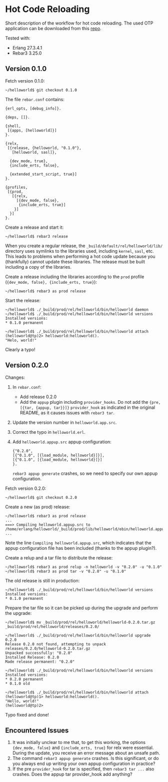 # Hot Code Reloading

Short description of the workflow for hot code reloading. The used OTP
application can be downloaded from this
[repo](https://github.com/schnef/helloworld).

Tested with:
 - Erlang 27.3.4.1
 - Rebar3 3.25.0
 
## Version 0.1.0

Fetch version 0.1.0:

	~/helloworld$ git checkout 0.1.0 

The file `rebar.conf` contains:

	{erl_opts, [debug_info]}.

	{deps, []}.

	{shell,
	 [{apps, [helloworld]}]
	}.

	{relx,
	 [{release, {helloworld, "0.1.0"},
	   [helloworld, sasl]},

	  {dev_mode, true},
	  {include_erts, false},

	  {extended_start_script, true}]
	}.

	{profiles,
	 [{prod,
	   [{relx,
		 [{dev_mode, false},
		  {include_erts, true}]
		}]
	  }]
	}.
 
Create a release and start it:

	~/helloworld$ rebar3 release

When you create a regular release, the
`_build/default/rel/helloworld/lib/` directory uses symlinks to the
libraries used, including `kernel`, `sasl`, etc. This leads to
problems when performing a hot code update because you (thankfully)
cannot update these libraries. The release must be built including a
copy of the libraries.

Create a release including the libraries according to the `prod`
profile (`{dev_mode, false}, {include_erts, true}`):

	~/helloworld$ rebar3 as prod release

Start the release:

	~/helloworld$ ./_build/prod/rel/helloworld/bin/helloworld daemon
	~/helloworld$ ./_build/prod/rel/helloworld/bin/helloworld versions
	Installed versions:
	* 0.1.0	permanent
	
	~/helloworld$ ./_build/prod/rel/helloworld/bin/helloworld attach
	(helloworld@tp)2> helloworld:helloworld().
	"Helo, world!"

Clearly a typo!

## Version 0.2.0

Changes:
 1. In `rebar.conf`:
    - Add release 0.2.0
    - Add the `appup` plugin including `provider_hooks`. Do not add the `{pre, [{tar, {appup, tar}}]}` `provider_hook` as indicated in the original README, as it causes issues with `rebar3 tar`.
 2. Update the version number in `helloworld.app.src`.
 3. Correct the typo in `helloworld.erl`.
 4. Add `helloworld.appup.src` appup configuration:

		{"0.2.0",
		[{"0.1.0", [{load_module, helloworld}]}],
		[{"0.1.0", [{load_module, helloworld}]}]
		}.
	`rebar3 appup generate` crashes, so we need to specify our own appup configuration.
	
Fetch version 0.2.0:

	~/helloworld$ git checkout 0.2.0 

Create a new (as prod) release:

	~/helloworld$ rebar3 as prod release
	...
	===> Compiling helloworld.appup.src to /home/erlang/helloworld/_build/prod/lib/helloworld/ebin/helloworld.appup
	...

Note the line `Compiling helloworld.appup.src`, which indicates that
the appup configuration file has been included (thanks to the appup
plugin?).

Create a relup and a tar file to distribute the release:

	~/helloworld$ rebar3 as prod relup -n helloworld -v "0.2.0" -u "0.1.0"
	~/helloworld$ rebar3 as prod tar -v "0.2.0" -u "0.1.0"

The old release is still in production:

	~/helloworld$ ./_build/prod/rel/helloworld/bin/helloworld versions
	Installed versions:
	* 0.1.0	permanent

Prepare the tar file so it can be picked up during the upgrade and
perform the upgrade:

	~/helloworld$ mv _build/prod/rel/helloworld/helloworld-0.2.0.tar.gz _build/prod/rel/helloworld/releases/0.2.0/

	~/helloworld$ ./_build/prod/rel/helloworld/bin/helloworld upgrade 0.2.0
	Release 0.2.0 not found, attempting to unpack releases/0.2.0/helloworld-0.2.0.tar.gz
	Unpacked successfully: "0.2.0"
	Installed Release: 0.2.0
	Made release permanent: "0.2.0"

	~/helloworld$ ./_build/prod/rel/helloworld/bin/helloworld versions
	Installed versions:
	* 0.2.0	permanent
	* 0.1.0	old

	~/helloworld$ ./_build/prod/rel/helloworld/bin/helloworld attach
	(helloworld@tp)1> helloworld:helloworld().
	"Hello, world!"
	(helloworld@tp)2> 

Typo fixed and done!

## Encountered Issues
 1. It was initially unclear to me that, to get this working, the
    options `{dev_mode, false}` and `{include_erts, true}` for relx
    were essential. During the update, you receive an error message
    about an unsafe path.
 2. The command `rebar3 appup generate` crashes. Is this significant,
    or do you always end up writing your own appup configuration in
    practice?
 3. If the pre `provider_hook` for tar is specified, then `rebar3 tar
    ...` also crashes. Does the appup tar provider_hook add anything?
 
